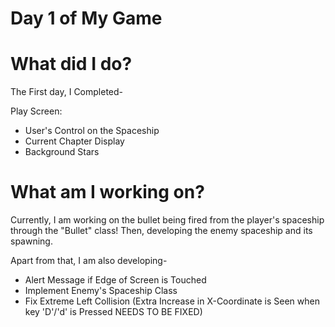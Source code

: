 # Day 1 of My Game


# What did I do?

The First day, I Completed-

Play Screen:

* User's Control on the Spaceship
* Current Chapter Display
* Background Stars 

# What am I working on? 

Currently, I am working on the bullet being fired from the player's spaceship through the "Bullet" class! Then, developing the enemy spaceship and its spawning.

Apart from that, I am also developing-

* Alert Message if Edge of Screen is Touched
* Implement Enemy's Spaceship Class
* Fix Extreme Left Collision (Extra Increase in X-Coordinate is Seen when key 'D'/'d' is Pressed NEEDS TO BE FIXED)
